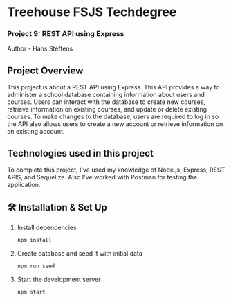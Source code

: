 # Treehouse FSJS Techdegree
### Project 9: REST API using Express
Author - Hans Steffens

## Project Overview
This project is about a REST API using Express. This API provides a way to administer a school database containing information about users and courses. Users can interact with the database to create new courses, retrieve information on existing courses, and update or delete existing courses. To make changes to the database, users are required to log in so the API also allows users to create a new account or retrieve information on an existing account.

## Technologies used in this project
To complete this project, I've used my knowledge of Node.js, Express, REST APIS, and Sequelize. Also I've worked with Postman for testing the application. 

## 🛠 Installation & Set Up

1. Install dependencies

   ```sh
   npm install
   ```
2. Create database and seed it with initial data
   
    ```sh
   npm run seed
   ```

3. Start the development server

   ```sh
   npm start